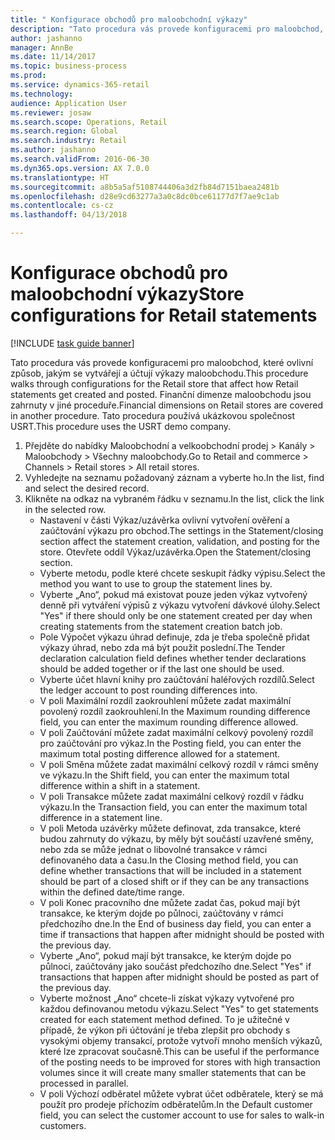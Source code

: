 ```yaml
--- 
title: " Konfigurace obchodů pro maloobchodní výkazy"
description: "Tato procedura vás provede konfiguracemi pro maloobchod, které ovlivní způsob, jakým se vytvářejí a účtují výkazy maloobchodu."
author: jashanno
manager: AnnBe
ms.date: 11/14/2017
ms.topic: business-process
ms.prod: 
ms.service: dynamics-365-retail
ms.technology: 
audience: Application User
ms.reviewer: josaw
ms.search.scope: Operations, Retail
ms.search.region: Global
ms.search.industry: Retail
ms.author: jashanno
ms.search.validFrom: 2016-06-30
ms.dyn365.ops.version: AX 7.0.0
ms.translationtype: HT
ms.sourcegitcommit: a8b5a5af5108744406a3d2fb84d7151baea2481b
ms.openlocfilehash: d28e9cd63277a3a0c8dc0bce61177d7f7ae9c1ab
ms.contentlocale: cs-cz
ms.lasthandoff: 04/13/2018

---
```

# <a name="store-configurations-for-retail-statements"></a><span data-ttu-id="e60a4-103"> Konfigurace obchodů pro maloobchodní výkazy</span><span class="sxs-lookup"><span data-stu-id="e60a4-103">Store configurations for Retail statements</span></span>

[!INCLUDE [task guide banner](../includes/task-guide-banner.md)]

<span data-ttu-id="e60a4-104">Tato procedura vás provede konfiguracemi pro maloobchod, které ovlivní způsob, jakým se vytvářejí a účtují výkazy maloobchodu.</span><span class="sxs-lookup"><span data-stu-id="e60a4-104">This procedure walks through configurations for the Retail store that affect how Retail statements get created and posted.</span></span> <span data-ttu-id="e60a4-105">Finanční dimenze maloobchodu jsou zahrnuty v jiné proceduře.</span><span class="sxs-lookup"><span data-stu-id="e60a4-105">Financial dimensions on Retail stores are covered in another procedure.</span></span> <span data-ttu-id="e60a4-106">Tato procedura používá ukázkovou společnost USRT.</span><span class="sxs-lookup"><span data-stu-id="e60a4-106">This procedure uses the USRT demo company.</span></span>

1. <span data-ttu-id="e60a4-107">Přejděte do nabídky Maloobchodní a velkoobchodní prodej > Kanály > Maloobchody > Všechny maloobchody.</span><span class="sxs-lookup"><span data-stu-id="e60a4-107">Go to Retail and commerce > Channels > Retail stores > All retail stores.</span></span>
2. <span data-ttu-id="e60a4-108">Vyhledejte na seznamu požadovaný záznam a vyberte ho.</span><span class="sxs-lookup"><span data-stu-id="e60a4-108">In the list, find and select the desired record.</span></span>
3. <span data-ttu-id="e60a4-109">Klikněte na odkaz na vybraném řádku v seznamu.</span><span class="sxs-lookup"><span data-stu-id="e60a4-109">In the list, click the link in the selected row.</span></span>
    * <span data-ttu-id="e60a4-110">Nastavení v části Výkaz/uzávěrka ovlivní vytvoření ověření a zaúčtování výkazu pro obchod.</span><span class="sxs-lookup"><span data-stu-id="e60a4-110">The settings in the Statement/closing section affect the statement creation, validation, and posting for the store.</span></span>  <span data-ttu-id="e60a4-111">Otevřete oddíl Výkaz/uzávěrka.</span><span class="sxs-lookup"><span data-stu-id="e60a4-111">Open the Statement/closing section.</span></span>  
    * <span data-ttu-id="e60a4-112">Vyberte metodu, podle které chcete seskupit řádky výpisu.</span><span class="sxs-lookup"><span data-stu-id="e60a4-112">Select the method you want to use to group the statement lines by.</span></span>  
    * <span data-ttu-id="e60a4-113">Vyberte „Ano“, pokud má existovat pouze jeden výkaz vytvořený denně při vytváření výpisů z výkazu vytvoření dávkové úlohy.</span><span class="sxs-lookup"><span data-stu-id="e60a4-113">Select "Yes" if there should only be one statement created per day when creating statements from the statement creation batch job.</span></span>  
    * <span data-ttu-id="e60a4-114">Pole Výpočet výkazu úhrad definuje, zda je třeba společně přidat výkazy úhrad, nebo zda má být použit poslední.</span><span class="sxs-lookup"><span data-stu-id="e60a4-114">The Tender declaration calculation field defines whether tender declarations should be added together or if the last one should be used.</span></span>  
    * <span data-ttu-id="e60a4-115">Vyberte účet hlavní knihy pro zaúčtování haléřových rozdílů.</span><span class="sxs-lookup"><span data-stu-id="e60a4-115">Select the ledger account to post rounding differences into.</span></span>  
    * <span data-ttu-id="e60a4-116">V poli Maximální rozdíl zaokrouhlení můžete zadat maximální povolený rozdíl zaokrouhlení.</span><span class="sxs-lookup"><span data-stu-id="e60a4-116">In the Maximum rounding difference field, you can enter the maximum rounding difference allowed.</span></span>  
    * <span data-ttu-id="e60a4-117">V poli Zaúčtování můžete zadat maximální celkový povolený rozdíl pro zaúčtování pro výkaz.</span><span class="sxs-lookup"><span data-stu-id="e60a4-117">In the Posting field, you can enter the maximum total posting difference allowed for a statement.</span></span>  
    * <span data-ttu-id="e60a4-118">V poli Směna můžete zadat maximální celkový rozdíl v rámci směny ve výkazu.</span><span class="sxs-lookup"><span data-stu-id="e60a4-118">In the Shift field, you can enter the maximum total difference within a shift in a statement.</span></span>  
    * <span data-ttu-id="e60a4-119">V poli Transakce můžete zadat maximální celkový rozdíl v řádku výkazu.</span><span class="sxs-lookup"><span data-stu-id="e60a4-119">In the Transaction field, you can enter the maximum total difference in a statement line.</span></span>  
    * <span data-ttu-id="e60a4-120">V poli Metoda uzávěrky můžete definovat, zda transakce, které budou zahrnuty do výkazu, by měly být součástí uzavřené směny, nebo zda se může jednat o libovolné transakce v rámci definovaného data a času.</span><span class="sxs-lookup"><span data-stu-id="e60a4-120">In the Closing method field, you can define whether transactions that will be included in a statement should be part of a closed shift or if they can be any transactions within the defined date/time range.</span></span>  
    * <span data-ttu-id="e60a4-121">V poli Konec pracovního dne můžete zadat čas, pokud mají být transakce, ke kterým dojde po půlnoci, zaúčtovány v rámci předchozího dne.</span><span class="sxs-lookup"><span data-stu-id="e60a4-121">In the End of business day field, you can enter a time if transactions that happen after midnight should be posted with the previous day.</span></span>  
    * <span data-ttu-id="e60a4-122">Vyberte „Ano“, pokud mají být transakce, ke kterým dojde po půlnoci, zaúčtovány jako součást předchozího dne.</span><span class="sxs-lookup"><span data-stu-id="e60a4-122">Select "Yes" if transactions that happen after midnight should be posted as part of the previous day.</span></span>  
    * <span data-ttu-id="e60a4-123">Vyberte možnost „Ano“ chcete-li získat výkazy vytvořené pro každou definovanou metodu výkazu.</span><span class="sxs-lookup"><span data-stu-id="e60a4-123">Select "Yes" to get statements created for each statement method defined.</span></span> <span data-ttu-id="e60a4-124">To je užitečné v případě, že výkon při účtování je třeba zlepšit pro obchody s vysokými objemy transakcí, protože vytvoří mnoho menších výkazů, které lze zpracovat současně.</span><span class="sxs-lookup"><span data-stu-id="e60a4-124">This can be useful if the performance of the posting needs to be improved for stores with high transaction volumes since it will create many smaller statements that can be processed in parallel.</span></span>  
    * <span data-ttu-id="e60a4-125">V poli Výchozí odběratel můžete vybrat účet odběratele, který se má použít pro prodeje příchozím odběratelům.</span><span class="sxs-lookup"><span data-stu-id="e60a4-125">In the Default customer field, you can select the customer account to use for sales to walk-in customers.</span></span>  


